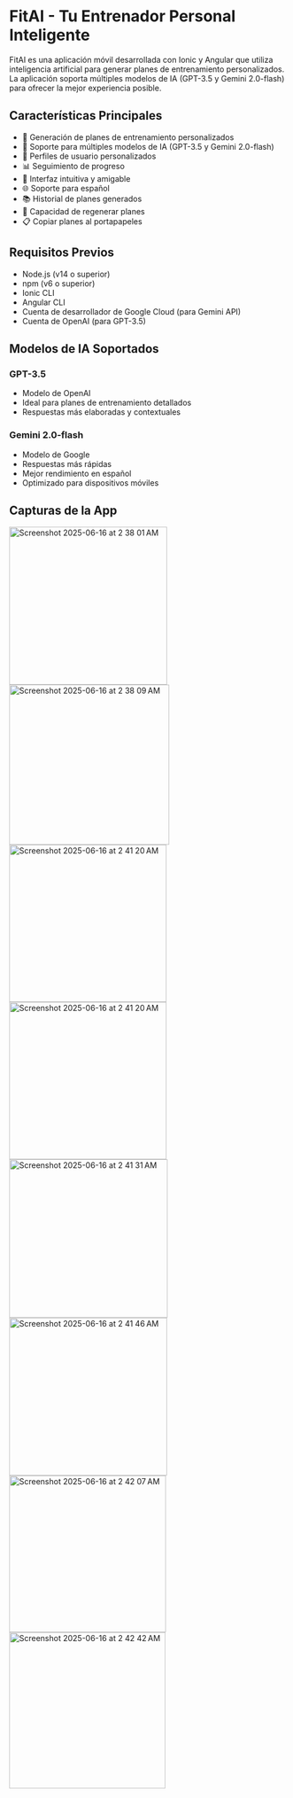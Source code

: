 # FitAI - Tu Entrenador Personal Inteligente

FitAI es una aplicación móvil desarrollada con Ionic y Angular que utiliza inteligencia artificial para generar planes de entrenamiento personalizados. La aplicación soporta múltiples modelos de IA (GPT-3.5 y Gemini 2.0-flash) para ofrecer la mejor experiencia posible.

## Características Principales

- 🎯 Generación de planes de entrenamiento personalizados
- 🤖 Soporte para múltiples modelos de IA (GPT-3.5 y Gemini 2.0-flash)
- 👤 Perfiles de usuario personalizados
- 📊 Seguimiento de progreso
- 📱 Interfaz intuitiva y amigable
- 🌐 Soporte para español
- 📚 Historial de planes generados
- 🔄 Capacidad de regenerar planes
- 📋 Copiar planes al portapapeles

## Requisitos Previos

- Node.js (v14 o superior)
- npm (v6 o superior)
- Ionic CLI
- Angular CLI
- Cuenta de desarrollador de Google Cloud (para Gemini API)
- Cuenta de OpenAI (para GPT-3.5)

## Modelos de IA Soportados

### GPT-3.5
- Modelo de OpenAI
- Ideal para planes de entrenamiento detallados
- Respuestas más elaboradas y contextuales

### Gemini 2.0-flash
- Modelo de Google
- Respuestas más rápidas
- Mejor rendimiento en español
- Optimizado para dispositivos móviles

## Capturas de la App

<img width="285" alt="Screenshot 2025-06-16 at 2 38 01 AM" src="https://github.com/user-attachments/assets/46cab9d0-08c0-4a62-883f-2d0b228f1f08" />
<img width="289" alt="Screenshot 2025-06-16 at 2 38 09 AM" src="https://github.com/user-attachments/assets/ba2eff49-48c8-4d5b-bf9c-9a3407ef8cbf" />
<img width="284" alt="Screenshot 2025-06-16 at 2 41 20 AM" src="https://github.com/user-attachments/assets/e75d6d7d-9424-484e-babe-5c0284f63064" />
<img width="284" alt="Screenshot 2025-06-16 at 2 41 20 AM" src="https://github.com/user-attachments/assets/e75d6d7d-9424-484e-babe-5c0284f63064" />
<img width="286" alt="Screenshot 2025-06-16 at 2 41 31 AM" src="https://github.com/user-attachments/assets/88ddb9db-82b7-4e65-b07e-c5bb441b7103" />
<img width="285" alt="Screenshot 2025-06-16 at 2 41 46 AM" src="https://github.com/user-attachments/assets/b7358289-cbee-4cda-816e-71c226510531" />
<img width="283" alt="Screenshot 2025-06-16 at 2 42 07 AM" src="https://github.com/user-attachments/assets/b6066d63-b955-443c-ac69-8da7cd3d8a87" />
<img width="282" alt="Screenshot 2025-06-16 at 2 42 42 AM" src="https://github.com/user-attachments/assets/09724cf6-38a6-43fe-a9ce-13cf01b7a83a" />






